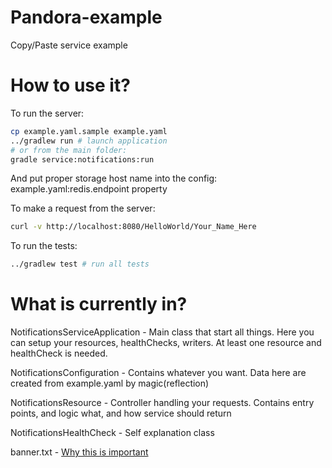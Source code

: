 # Pandora-example

Copy/Paste service example

# How to use it?

To run the server:

```bash
cp example.yaml.sample example.yaml
../gradlew run # launch application
# or from the main folder:
gradle service:notifications:run

```

And put proper storage host name into the config:
example.yaml:redis.endpoint property

To make a request from the server:

```bash
curl -v http://localhost:8080/HelloWorld/Your_Name_Here
```

To run the tests:

```bash
../gradlew test # run all tests
```

# What is currently in?

NotificationsServiceApplication - Main class that start all things.
Here you can setup your resources, healthChecks, writers.
At least one resource and healthCheck is needed.

NotificationsConfiguration - Contains whatever you want.
Data here are created from example.yaml by magic(reflection)

NotificationsResource - Controller handling your requests.
Contains entry points, and logic what, and how service should return

NotificationsHealthCheck - Self explanation class

banner.txt - [Why this is important](https://dropwizard.github.io/dropwizard/manual/core.html#banners)

